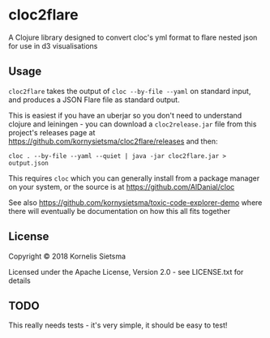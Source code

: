# cloc2flare

A Clojure library designed to convert cloc's yml format to flare nested json
for use in d3 visualisations

## Usage

`cloc2flare` takes the output of `cloc --by-file --yaml` on standard input, and
produces a JSON Flare file as standard output.

This is easiest if you have an uberjar so you don't need to understand clojure and leiningen -
you can download a `cloc2release.jar` file from this project's releases page
at https://github.com/kornysietsma/cloc2flare/releases and then:

`cloc . --by-file --yaml --quiet | java -jar cloc2flare.jar > output.json`

This requires `cloc` which you can generally install from a package manager
on your system, or the source is at https://github.com/AlDanial/cloc

See also https://github.com/kornysietsma/toxic-code-explorer-demo where
there will eventually be documentation on how this all fits together

## License

Copyright © 2018 Kornelis Sietsma

Licensed under the Apache License, Version 2.0 - see LICENSE.txt for details

## TODO

This really needs tests - it's very simple, it should be easy to test!
